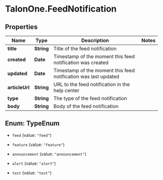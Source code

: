 # TalonOne.FeedNotification

## Properties

Name | Type | Description | Notes
------------ | ------------- | ------------- | -------------
**title** | **String** | Title of the feed notification | 
**created** | **Date** | Timestamp of the moment this feed notification was created | 
**updated** | **Date** | Timestamp of the moment this feed notification was last updated | 
**articleUrl** | **String** | URL to the feed notification in the help center | 
**type** | **String** | The type of the feed notification | 
**body** | **String** | Body of the feed notification | 



## Enum: TypeEnum


* `feed` (value: `"feed"`)

* `feature` (value: `"feature"`)

* `announcement` (value: `"announcement"`)

* `alert` (value: `"alert"`)

* `test` (value: `"test"`)




